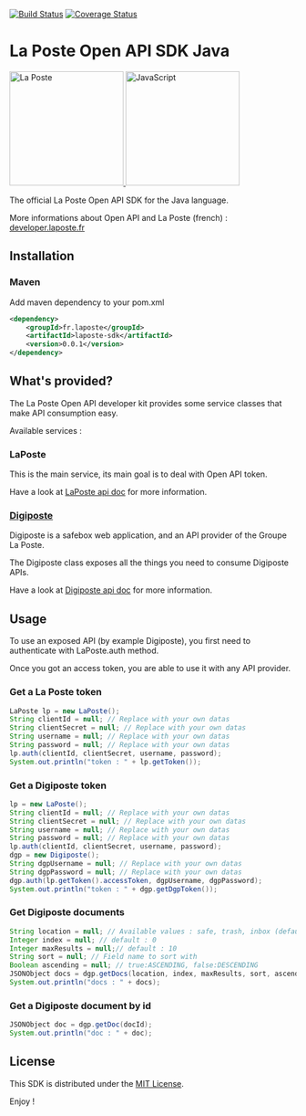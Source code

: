 [![Build Status](https://travis-ci.org/LaPosteApi/laposte-sdk-java.png?branch=master)](https://travis-ci.org/LaPosteApi/laposte-sdk-java)
[![Coverage Status](https://coveralls.io/repos/LaPosteApi/laposte-sdk-java/badge.svg)](https://coveralls.io/r/LaPosteApi/laposte-sdk-java)
<!--[![Maven Central](https://maven-badges.herokuapp.com/maven-central/fr.laposte.api/laposte-sdk/badge.svg)](https://maven-badges.herokuapp.com/maven-central/fr.laposte.api/laposte-sdk)-->

# La Poste Open API SDK Java

<a href="http://laposte.fr/" target="_blank">
<img src="http://upload.wikimedia.org/wikipedia/fr/2/2a/Logo-laposte.png" alt="La Poste" height="200">
</a>
<a href="http://fr.wikipedia.org/wiki/Java_%28langage%29" target="_blank">
<img src="http://answers.ea.com/t5/image/serverpage/image-id/10151i305CAFB28ED1CE16?v=mpbl-1" alt="JavaScript" height="200">
</a>

The official La Poste Open API SDK for the Java language.

More informations about Open API and La Poste (french) : [developer.laposte.fr](http://developer.laposte.fr/)

## Installation

### Maven 

Add maven dependency to your pom.xml

```xml
<dependency>
	<groupId>fr.laposte</groupId>
	<artifactId>laposte-sdk</artifactId>
	<version>0.0.1</version>
</dependency>
```

## What's provided?

The La Poste Open API developer kit provides some service classes that make API consumption easy.

Available services :

### LaPoste

This is the main service, its main goal is to deal with Open API token.

Have a look at [LaPoste api doc](http://laposteapi.github.io/laposte-sdk-js/classes/LaPoste.html) for more information.

### [Digiposte](http://www.laposte.fr/particulier/produits/presentation/digiposte/vos-donnees-securisees-a-vie)

Digiposte is a safebox web application, and an API provider of the Groupe La Poste.

The Digiposte class exposes all the things you need to consume Digiposte APIs.

Have a look at [Digiposte api doc](http://laposteapi.github.io/laposte-sdk-js/classes/Digiposte.html) for more information.

## Usage

To use an exposed API (by example Digiposte), you first need to authenticate with LaPoste.auth method.

Once you got an access token, you are able to use it with any API provider.

### Get a La Poste token

```java
LaPoste lp = new LaPoste();
String clientId = null; // Replace with your own datas
String clientSecret = null; // Replace with your own datas
String username = null; // Replace with your own datas
String password = null; // Replace with your own datas
lp.auth(clientId, clientSecret, username, password);
System.out.println("token : " + lp.getToken());
```

### Get a Digiposte token

```java
lp = new LaPoste();
String clientId = null; // Replace with your own datas
String clientSecret = null; // Replace with your own datas
String username = null; // Replace with your own datas
String password = null; // Replace with your own datas
lp.auth(clientId, clientSecret, username, password);
dgp = new Digiposte();
String dgpUsername = null; // Replace with your own datas
String dgpPassword = null; // Replace with your own datas
dgp.auth(lp.getToken().accessToken, dgpUsername, dgpPassword);
System.out.println("token : " + dgp.getDgpToken());
```

### Get Digiposte documents

```java
String location = null; // Available values : safe, trash, inbox (default : all documents)
Integer index = null; // default : 0
Integer maxResults = null;// default : 10
String sort = null; // Field name to sort with
Boolean ascending = null; // true:ASCENDING, false:DESCENDING
JSONObject docs = dgp.getDocs(location, index, maxResults, sort, ascending);
System.out.println("docs : " + docs);
```

### Get a Digiposte document by id

```java
JSONObject doc = dgp.getDoc(docId);
System.out.println("doc : " + doc);
```

## License

This SDK is distributed under the [MIT License](https://raw.githubusercontent.com/LaPosteApi/laposte-sdk-java/master/LICENSE).

Enjoy !